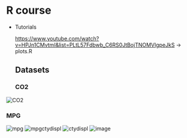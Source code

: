 # R course

- Tutorials

  https://www.youtube.com/watch?v=HPJn1CMvtmI&list=PLtL57Fdbwb_C6RS0JtBojTNOMVlgpeJkS -> plots.R

  ## Datasets

  ### CO2
  
![CO2](https://github.com/user-attachments/assets/b98ef9a1-e305-4298-ae1e-1972e3593e47)


### MPG

![mpg](https://github.com/user-attachments/assets/a26092c6-3300-4bf7-bb66-638dc81ae1c7)
![mpgctydispl](https://github.com/user-attachments/assets/39b7c873-cd9b-4328-a6f4-d55a15ac7021)
![ctydispl](https://github.com/user-attachments/assets/9f1b1d84-9a75-4121-b6eb-dbdee60fb72b)
![image](https://github.com/user-attachments/assets/45d1aca8-36e6-4276-8076-2592c5ff84c0)
